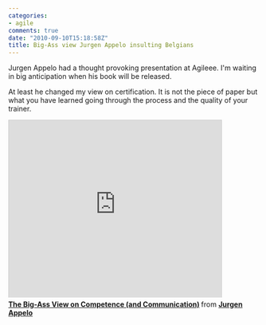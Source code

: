 ```yaml
---
categories:
- agile
comments: true
date: "2010-09-10T15:18:58Z"
title: Big-Ass view Jurgen Appelo insulting Belgians
---
```


Jurgen Appelo had a thought provoking presentation at Agileee. I'm waiting in big anticipation when his book will be released.

At least he changed my view on certification. It is not the piece of paper but what you have learned going through the process and the quality of your trainer.

<!--more--> 

<iframe src="http://www.slideshare.net/slideshow/embed_code/4954009" width="427" height="356" frameborder="0" marginwidth="0" marginheight="0" scrolling="no" style="border:1px solid #CCC;border-width:1px 1px 0;margin-bottom:5px" allowfullscreen> </iframe> 
<div style="margin-bottom:5px"> <strong> <a href="https://www.slideshare.net/jurgenappelo/the-bigass-view-on-competence-and-communication" title="The Big-Ass View on Competence (and Communication)" target="_blank">The Big-Ass View on Competence (and Communication)</a> </strong> from <strong><a href="http://www.slideshare.net/jurgenappelo" target="_blank">Jurgen Appelo</a></strong> </div>
